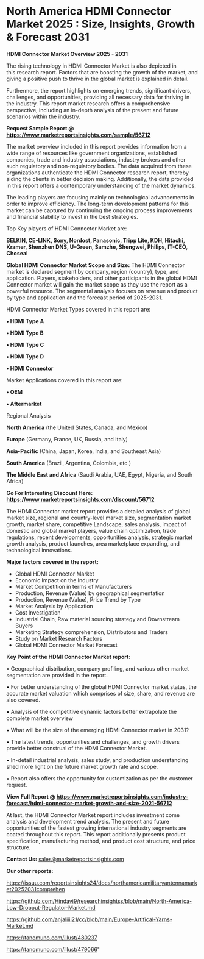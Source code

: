 # North America HDMI Connector Market 2025 : Size, Insights, Growth & Forecast 2031

<Strong> HDMI Connector Market Overview 2025 - 2031</strong>

The rising technology in HDMI Connector Market is also depicted in this research report. Factors that are boosting the growth of the market, and giving a positive push to thrive in the global market is explained in detail.

Furthermore, the report highlights on emerging trends, significant drivers, challenges, and opportunities, providing all necessary data for thriving in the industry. This report market research offers a comprehensive perspective, including an in-depth analysis of the present and future scenarios within the industry.

<strong>Request Sample Report @ <a href=https://www.marketreportsinsights.com/sample/56712>https://www.marketreportsinsights.com/sample/56712</a></strong>

The market overview included in this report provides information from a wide range of resources like government organizations, established companies, trade and industry associations, industry brokers and other such regulatory and non-regulatory bodies. The data acquired from these organizations authenticate the HDMI Connector research report, thereby aiding the clients in better decision making. Additionally, the data provided in this report offers a contemporary understanding of the market dynamics.

The leading players are focusing mainly on technological advancements in order to improve efficiency. The long-term development patterns for this market can be captured by continuing the ongoing process improvements and financial stability to invest in the best strategies.

Top Key players of HDMI Connector Market are:

<strong>BELKIN, CE-LINK, Sony, Nordost, Panasonic, Tripp Lite, KDH, Hitachi, Kramer, Shenzhen DNS, U-Green, Samzhe, Shengwei, Philips, IT-CEO, Choseal</strong>

<strong><b>Global HDMI Connector Market Scope and Size:</b></strong>
The HDMI Connector market is declared segment by company, region (country), type, and application. Players, stakeholders, and other participants in the global HDMI Connector market will gain the market scope as they use the report as a powerful resource. The segmental analysis focuses on revenue and product by type and application and the forecast period of 2025-2031.

HDMI Connector Market Types covered in this report are:

<strong>• HDMI Type A

• HDMI Type B

• HDMI Type C

• HDMI Type D

• HDMI Connector</strong>

Market Applications covered in this report are:

<strong>• OEM

• Aftermarket</strong> 

Regional Analysis

<strong>North America</strong> (the United States, Canada, and Mexico)

<strong>Europe</strong> (Germany, France, UK, Russia, and Italy)

<strong>Asia-Pacific</strong> (China, Japan, Korea, India, and Southeast Asia)

<strong>South America</strong> (Brazil, Argentina, Colombia, etc.)

<strong>The Middle East and Africa</strong> (Saudi Arabia, UAE, Egypt, Nigeria, and South Africa)

<strong>Go For Interesting Discount Here: <a href=https://www.marketreportsinsights.com/discount/56712>https://www.marketreportsinsights.com/discount/56712</a></strong>

The HDMI Connector market report provides a detailed analysis of global market size, regional and country-level market size, segmentation market growth, market share, competitive Landscape, sales analysis, impact of domestic and global market players, value chain optimization, trade regulations, recent developments, opportunities analysis, strategic market growth analysis, product launches, area marketplace expanding, and technological innovations.

<strong><b>Major factors covered in the report:</b></strong>
<ul>
  <li>Global HDMI Connector Market </li>
  <li>Economic Impact on the Industry</li>
  <li>Market Competition in terms of Manufacturers</li>
  <li>Production, Revenue (Value) by geographical segmentation</li>
  <li>Production, Revenue (Value), Price Trend by Type</li>
  <li>Market Analysis by Application</li>
  <li>Cost Investigation</li>
  <li>Industrial Chain, Raw material sourcing strategy and Downstream Buyers</li>
  <li>Marketing Strategy comprehension, Distributors and Traders</li>
  <li>Study on Market Research Factors</li>
  <li>Global HDMI Connector Market Forecast</li>
</ul>

<strong><b>Key Point of the HDMI Connector Market report:</b></strong>

• Geographical distribution, company profiling, and various other market segmentation are provided in the report.

• For better understanding of the global HDMI Connector market status, the accurate market valuation which comprises of size, share, and revenue are also covered.

• Analysis of the competitive dynamic factors better extrapolate the complete market overview

• What will be the size of the emerging HDMI Connector market in 2031?

• The latest trends, opportunities and challenges, and growth drivers provide better construal of the HDMI Connector Market.

• In-detail industrial analysis, sales study, and production understanding shed more light on the future market growth rate and scope.

• Report also offers the opportunity for customization as per the customer request.

<strong><b>View Full Report @ <a href=https://www.marketreportsinsights.com/industry-forecast/hdmi-connector-market-growth-and-size-2021-56712>https://www.marketreportsinsights.com/industry-forecast/hdmi-connector-market-growth-and-size-2021-56712</a></b></strong>


At last, the HDMI Connector Market report includes investment come analysis and development trend analysis. The present and future opportunities of the fastest growing international industry segments are coated throughout this report. This report additionally presents product specification, manufacturing method, and product cost structure, and price structure.

<strong>Contact Us:</strong>
sales@marketreportsinsights.com

<strong>Our other reports:</strong>

<a href=https://issuu.com/reportsinsights24/docs/northamericamilitaryantennamarket20252031comprehen>https://issuu.com/reportsinsights24/docs/northamericamilitaryantennamarket20252031comprehen</a>

<a href=https://github.com/Hindavi9/researchinsightss/blob/main/North-America-Low-Dropout-Regulator-Market.md>https://github.com/Hindavi9/researchinsightss/blob/main/North-America-Low-Dropout-Regulator-Market.md</a>

<a href=https://github.com/anjaliiii21/cc/blob/main/Europe-Artifical-Yarns-Market.md>https://github.com/anjaliiii21/cc/blob/main/Europe-Artifical-Yarns-Market.md</a>

<a href=https://tanomuno.com/illust/480237>https://tanomuno.com/illust/480237</a>

<a href=https://tanomuno.com/illust/479066>https://tanomuno.com/illust/479066</a>"
